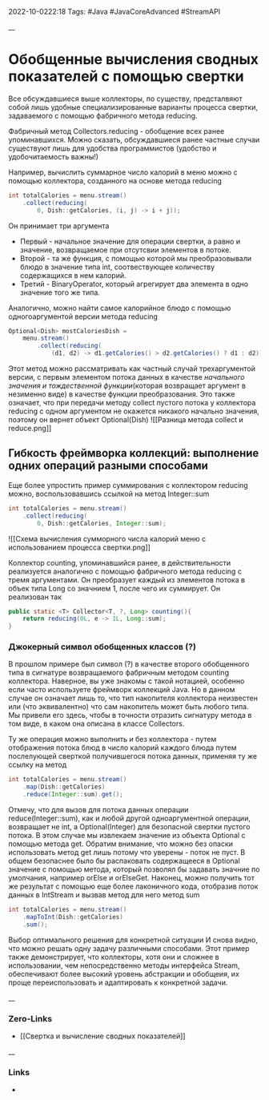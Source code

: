 2022-10-0222:18
Tags: #Java #JavaCoreAdvanced #StreamAPI 

__
# Обобщенные вычисления сводных показателей с помощью свертки
Все обсуждавшиеся выше коллекторы, по существу, предсталвяют собой лишь удобные специализированные варианты процесса свертки, задаваемого с помощью фабричного метода reducing. 

Фабричный метод Collectors.reducing - обобщение всех ранее упоминавшихся. Можно сказать, обсуждавшиеся ранее частные случаи существуют лишь для удобства программистов (удобство и удобочитаемость важны!)

Например, вычислить суммарное число калорий в меню можно с помощью коллектора, созданного на основе метода reducing
```java
int totalCalories = menu.stream()
	.collect(reducing(
		0, Dish::getCalories, (i, j) -> i + j));
```
Он принимает три аргумента
- Первый - начальное значение для операции свертки, а равно и значение, возвращаемое при отсутсвии элементов в потоке.
- Второй - та же функция, с помощью которой мы преобразовывали блюдо в значение типа int, cоотвествующее количеству содержащихся в нем калорий.
- Третий - BinaryOperator, который агрегирует два элемента в одно значение того же типа. 


Аналогично, можно найти самое калорийное блюдо с помощью одногоаргументой версии метода reducing
```java
Optional<Dish> mostCaloriesDish = 
	menu.stream()
		.collect(reducing(
			(d1, d2) -> d1.getCalories() > d2.getCalories() ? d1 : d2));
```
Этот метод можно рассматривать как частный случай трехаргументой версии, с первым элементом потока данных в качестве *начального значения и тождественной функции*(которая возвращает аргумент в незименно виде) в качестве функции преобразования. Это также означает, что при передачи методу collect пустого потока у коллектора reducing с одном аргументом не окажется никакого начально значения, поэтому он вернет объект Optional(Dish)
![[Разница метода collect и reduce.png]]

## Гибкость фреймворка коллекций: выполнение одних операций разными способами

Еще более упростить пример суммирования с коллектором reducing можно, воспользовавшись ссылкой на метод Integer::sum
```java
int totalCalories = menu.stream()
	.collect(reducing(
		0, Dish::getCalories, Integer::sum);
```
![[Схема вычисления сумморного числа калорий меню с использованием процесса свертки.png]]


Коллектор counting, упоминавшийся ранее, в действительности реализуется аналогично с помощью фабричного метода reducing с тремя аргументами. Он преобразует каждый из элементов потока в объек типа Long со значнием 1, после чего их суммирует. Он реализован так
```java
public static <T> Collector<T, ?, Long> counting(){
	return reducing(0L, e -> 1L, Long::sum);
}
```
### Джокерный символ обобщенных классов (?)
В прошлом примере был символ (?) в качестве второго обобщенного типа в сигнатуре возвращаемого фабричным методом counting коллектора. Наверное, вы уже знакомы с такой нотацией, особенно если часто используете фреймворк коллекций Java. Но в данном случае он означает лишь то, что тип накопителя коллектора неизвестен или (что эквивалентно) что сам накопитель может быть любого типа. Мы привели его здесь, чтобы в точности отразить сигнатуру метода в том виде, в каком она описана в классе Collectors.

Ту же операция можно выполнить и без коллектора - путем отображения потока блюд в число калорий каждого блюда путем послелующей сверткой получившегося потока данных, применяя ту же ссылку на метод
```java
int totalCalories = menu.stream()
	.map(Dish::getCalories)
	.reduce(Integer::sum).get();
```
Отмечу, что для вызов для потока данных операции reduce(Integer::sum), как и любой другой одноаргументной операции, возвращает не int, а Optional(Integer) для безопасной свертки пустого потока. В этом случае мы извлекаем значение из объекта Optional с помощью метода get. Обратим внимание, что можно без опаски использовать метод get лишь потому что уверены - поток не пуст. В общем безопаснее было бы распаковать содержащееся в Optional значение с помощью метода, который позволял бы задавать значние по умолчания, например orElse и orElseGet. Наконец, можно получить тот же результат с помощью еще более лаконичного кода, отобразив поток данных в IntStream и вызвав метод для него метод sum
```java
int totalCalories = menu.stream()
	.mapToInt(Dish::getCalories)
	.sum();
```

Выбор оптимального решения для конкретной ситуации
И снова видно, что можно решать одну задачу различными способами. Этот пример также демонстрирует, что коллекторы, хотя они и сложнее в использовании, чем непосредственно методы интерфейса Stream, обеспечивают более высокий уровень абстракции и обобщеия, их проще переиспользовать и адаптировать к конкретной задачи.

__
### Zero-Links
- [[Свертка и вычисление сводных показателей]]

__
### Links
- 

